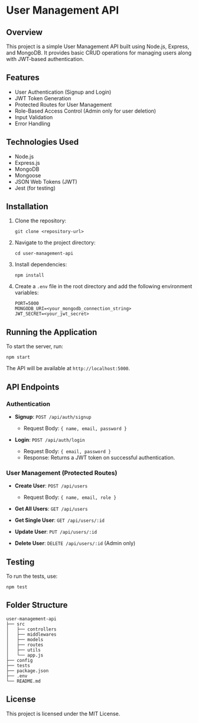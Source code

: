 # User Management API

## Overview
This project is a simple User Management API built using Node.js, Express, and MongoDB. It provides basic CRUD operations for managing users along with JWT-based authentication.

## Features
- User Authentication (Signup and Login)
- JWT Token Generation
- Protected Routes for User Management
- Role-Based Access Control (Admin only for user deletion)
- Input Validation
- Error Handling

## Technologies Used
- Node.js
- Express.js
- MongoDB
- Mongoose
- JSON Web Tokens (JWT)
- Jest (for testing)

## Installation

1. Clone the repository:
   ```
   git clone <repository-url>
   ```

2. Navigate to the project directory:
   ```
   cd user-management-api
   ```

3. Install dependencies:
   ```
   npm install
   ```

4. Create a `.env` file in the root directory and add the following environment variables:
   ```
   PORT=5000
   MONGODB_URI=<your_mongodb_connection_string>
   JWT_SECRET=<your_jwt_secret>
   ```

## Running the Application

To start the server, run:
```
npm start
```

The API will be available at `http://localhost:5000`.

## API Endpoints

### Authentication
- **Signup**: `POST /api/auth/signup`
  - Request Body: `{ name, email, password }`
  
- **Login**: `POST /api/auth/login`
  - Request Body: `{ email, password }`
  - Response: Returns a JWT token on successful authentication.

### User Management (Protected Routes)
- **Create User**: `POST /api/users`
  - Request Body: `{ name, email, role }`
  
- **Get All Users**: `GET /api/users`
  
- **Get Single User**: `GET /api/users/:id`
  
- **Update User**: `PUT /api/users/:id`
  
- **Delete User**: `DELETE /api/users/:id` (Admin only)

## Testing

To run the tests, use:
```
npm test
```

## Folder Structure
```
user-management-api
├── src
│   ├── controllers
│   ├── middlewares
│   ├── models
│   ├── routes
│   ├── utils
│   └── app.js
├── config
├── tests
├── package.json
├── .env
└── README.md
```


## License
This project is licensed under the MIT License.